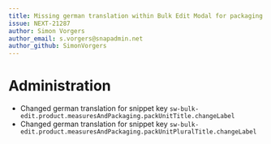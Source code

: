 ```yaml
---
title: Missing german translation within Bulk Edit Modal for packaging unit
issue: NEXT-21287
author: Simon Vorgers
author_email: s.vorgers@snapadmin.net
author_github: SimonVorgers
---
```

# Administration
* Changed german translation for snippet key `sw-bulk-edit.product.measuresAndPackaging.packUnitTitle.changeLabel`
* Changed german translation for snippet key `sw-bulk-edit.product.measuresAndPackaging.packUnitPluralTitle.changeLabel`
